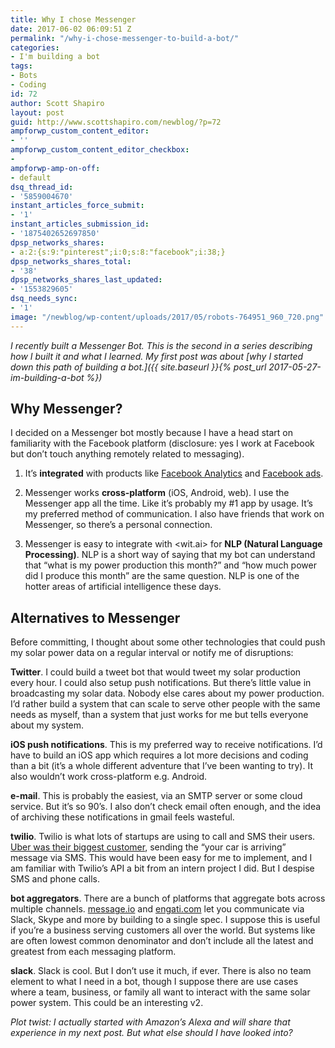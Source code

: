 ```yaml
---
title: Why I chose Messenger
date: 2017-06-02 06:09:51 Z
permalink: "/why-i-chose-messenger-to-build-a-bot/"
categories:
- I'm building a bot
tags:
- Bots
- Coding
id: 72
author: Scott Shapiro
layout: post
guid: http://www.scottshapiro.com/newblog/?p=72
ampforwp_custom_content_editor:
- ''
ampforwp_custom_content_editor_checkbox:
- 
ampforwp-amp-on-off:
- default
dsq_thread_id:
- '5859004670'
instant_articles_force_submit:
- '1'
instant_articles_submission_id:
- '1875402652697850'
dpsp_networks_shares:
- a:2:{s:9:"pinterest";i:0;s:8:"facebook";i:38;}
dpsp_networks_shares_total:
- '38'
dpsp_networks_shares_last_updated:
- '1553829605'
dsq_needs_sync:
- '1'
image: "/newblog/wp-content/uploads/2017/05/robots-764951_960_720.png"
---
```


_I recently built a Messenger Bot. This is the second in a series describing how I built it and what I learned. My first post was about [why I started down this path of building a bot.]({{ site.baseurl }}{% post_url 2017-05-27-im-building-a-bot %})_

## Why Messenger?

I decided on a Messenger bot mostly because I have a head start on familiarity with the Facebook platform (disclosure: yes I work at Facebook but don&#8217;t touch anything remotely related to messaging).

  1. It&#8217;s **integrated** with products like [Facebook Analytics](https://analytics.facebook.com/blog/bots-for-messenger-adding-analytics-and-fbstart-program/) and [Facebook ads](https://www.facebook.com/business/a/messenger-news-feed-ads).</p>
  2. Messenger works **cross-platform** (iOS, Android, web). I use the Messenger app all the time. Like it&#8217;s probably my #1 app by usage. It&#8217;s my preferred method of communication. I also have friends that work on Messenger, so there&#8217;s a personal connection.

  3. Messenger is easy to integrate with <wit.ai> for **NLP (Natural Language Processing)**. NLP is a short way of saying that my bot can understand that &#8220;what is my power production this month?&#8221; and &#8220;how much power did I produce this month&#8221; are the same question. NLP is one of the hotter areas of artificial intelligence these days.

## Alternatives to Messenger

Before committing, I thought about some other technologies that could push my solar power data on a regular interval or notify me of disruptions:

**Twitter**. I could build a tweet bot that would tweet my solar production every hour. I could also setup push notifications. But there&#8217;s little value in broadcasting my solar data. Nobody else cares about my power production. I&#8217;d rather build a system that can scale to serve other people with the same needs as myself, than a system that just works for me but tells everyone about my system.

**iOS push notifications**. This is my preferred way to receive notifications. I&#8217;d have to build an iOS app which requires a lot more decisions and coding than a bit (it&#8217;s a whole different adventure that I&#8217;ve been wanting to try). It also wouldn&#8217;t work cross-platform e.g. Android.

**e-mail**. This is probably the easiest, via an SMTP server or some cloud service. But it&#8217;s so 90&#8217;s. I also don&#8217;t check email often enough, and the idea of archiving these notifications in gmail feels wasteful.

**twilio**. Twilio is what lots of startups are using to call and SMS their users. [Uber was their biggest customer](https://customers.twilio.com/208/uber/), sending the &#8220;your car is arriving&#8221; message via SMS. This would have been easy for me to implement, and I am familiar with Twilio&#8217;s API a bit from an intern project I did. But I despise SMS and phone calls.

**bot aggregators**. There are a bunch of platforms that aggregate bots across multiple channels. [message.io](https://message.io/home) and [engati.com](https://engati.com) let you communicate via Slack, Skype and more by building to a single spec. I suppose this is useful if you&#8217;re a business serving customers all over the world. But systems like are often lowest common denominator and don&#8217;t include all the latest and greatest from each messaging platform.

**slack**. Slack is cool. But I don&#8217;t use it much, if ever. There is also no team element to what I need in a bot, though I suppose there are use cases where a team, business, or family all want to interact with the same solar power system. This could be an interesting v2.

_Plot twist: I actually started with Amazon&#8217;s Alexa and will share that experience in my next post. But what else should I have looked into?_
